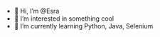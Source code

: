 - 👋 Hi, I’m @Esra
- 👀 I’m interested in something cool
- 🌱 I’m currently learning Python, Java, Selenium

<!---
EsraMutlugun/EsraMutlugun is a ✨ special ✨ repository because its `README.md` (this file) appears on your GitHub profile.
You can click the Preview link to take a look at your changes.
--->
